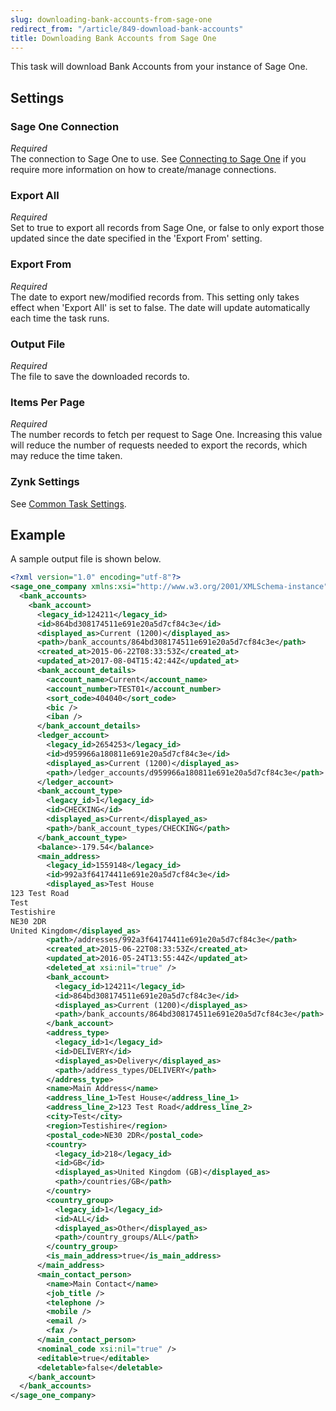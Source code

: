```yaml
---
slug: downloading-bank-accounts-from-sage-one
redirect_from: "/article/849-download-bank-accounts"
title: Downloading Bank Accounts from Sage One
---
```

This task will download Bank Accounts from your instance of Sage One.

## Settings
### Sage One Connection
_Required_  
The connection to Sage One to use. See [Connecting to Sage One](connecting-to-sage-one) if you require more information on how to create/manage connections.

### Export All
_Required_  
Set to true to export all records from Sage One, or false to only export those updated since the date specified in the 'Export From' setting.

### Export From
_Required_  
The date to export new/modified records from. This setting only takes effect when 'Export All' is set to false. The date will update automatically each time the task runs.

### Output File
_Required_  
The file to save the downloaded records to.

### Items Per Page
_Required_  
The number records to fetch per request to Sage One. Increasing this value will reduce the number of requests needed to export the records, which may reduce the time taken.

### Zynk Settings
See [Common Task Settings](common-task-settings).

## Example
A sample output file is shown below.
```xml
<?xml version="1.0" encoding="utf-8"?>
<sage_one_company xmlns:xsi="http://www.w3.org/2001/XMLSchema-instance" xmlns:xsd="http://www.w3.org/2001/XMLSchema">
  <bank_accounts>
    <bank_account>
      <legacy_id>124211</legacy_id>
      <id>864bd308174511e691e20a5d7cf84c3e</id>
      <displayed_as>Current (1200)</displayed_as>
      <path>/bank_accounts/864bd308174511e691e20a5d7cf84c3e</path>
      <created_at>2015-06-22T08:33:53Z</created_at>
      <updated_at>2017-08-04T15:42:44Z</updated_at>
      <bank_account_details>
        <account_name>Current</account_name>
        <account_number>TEST01</account_number>
        <sort_code>404040</sort_code>
        <bic />
        <iban />
      </bank_account_details>
      <ledger_account>
        <legacy_id>2654253</legacy_id>
        <id>d959966a180811e691e20a5d7cf84c3e</id>
        <displayed_as>Current (1200)</displayed_as>
        <path>/ledger_accounts/d959966a180811e691e20a5d7cf84c3e</path>
      </ledger_account>
      <bank_account_type>
        <legacy_id>1</legacy_id>
        <id>CHECKING</id>
        <displayed_as>Current</displayed_as>
        <path>/bank_account_types/CHECKING</path>
      </bank_account_type>
      <balance>-179.54</balance>
      <main_address>
        <legacy_id>1559148</legacy_id>
        <id>992a3f64174411e691e20a5d7cf84c3e</id>
        <displayed_as>Test House
123 Test Road
Test
Testishire
NE30 2DR
United Kingdom</displayed_as>
        <path>/addresses/992a3f64174411e691e20a5d7cf84c3e</path>
        <created_at>2015-06-22T08:33:53Z</created_at>
        <updated_at>2016-05-24T13:55:44Z</updated_at>
        <deleted_at xsi:nil="true" />
        <bank_account>
          <legacy_id>124211</legacy_id>
          <id>864bd308174511e691e20a5d7cf84c3e</id>
          <displayed_as>Current (1200)</displayed_as>
          <path>/bank_accounts/864bd308174511e691e20a5d7cf84c3e</path>
        </bank_account>
        <address_type>
          <legacy_id>1</legacy_id>
          <id>DELIVERY</id>
          <displayed_as>Delivery</displayed_as>
          <path>/address_types/DELIVERY</path>
        </address_type>
        <name>Main Address</name>
        <address_line_1>Test House</address_line_1>
        <address_line_2>123 Test Road</address_line_2>
        <city>Test</city>
        <region>Testishire</region>
        <postal_code>NE30 2DR</postal_code>
        <country>
          <legacy_id>218</legacy_id>
          <id>GB</id>
          <displayed_as>United Kingdom (GB)</displayed_as>
          <path>/countries/GB</path>
        </country>
        <country_group>
          <legacy_id>1</legacy_id>
          <id>ALL</id>
          <displayed_as>Other</displayed_as>
          <path>/country_groups/ALL</path>
        </country_group>
        <is_main_address>true</is_main_address>
      </main_address>
      <main_contact_person>
        <name>Main Contact</name>
        <job_title />
        <telephone />
        <mobile />
        <email />
        <fax />
      </main_contact_person>
      <nominal_code xsi:nil="true" />
      <editable>true</editable>
      <deletable>false</deletable>
    </bank_account>
  </bank_accounts>
</sage_one_company>
```